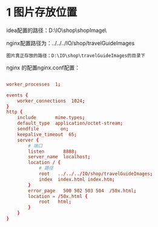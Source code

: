 # 1 图片存放位置

idea配置的路径：D:\\IO\\shop\\shopImage\\

nginx配置路径为：../../../IO/shop/travelGuideImages

```
图片真正存放的路径：D:\IO\shop\travelGuideImages的目录下
```



nginx 的配置nginx.conf配置：

```conf

worker_processes  1;

events {
    worker_connections  1024;
}
http {
    include       mime.types;
    default_type  application/octet-stream;
    sendfile        on;
    keepalive_timeout  65;
    server {
   	 	# 端口
        listen       8888;
        server_name  localhost;
        location / {
        	# 路径
            root   ../../../IO/shop/travelGuideImages;
            index  index.html index.htm;
        }
        error_page   500 502 503 504  /50x.html;
        location = /50x.html {
            root   html;
        }
    }
}

```

